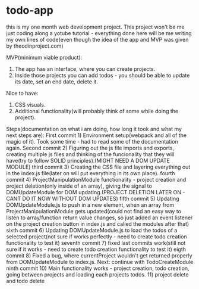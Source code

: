 # todo-app

this is my one month web development project. This project won't be me just coding along a yotube tutorial - everything done here will be me writing my own lines of code(even though the idea of the app and MVP was given by theodinproject.com)


MVP(minimum viable product):
1) The app has an interface, where you can create projects.
2) Inside those projects you can add todos - you should be able to update its date, set an end date, delete it.

Nice to have:
1) CSS visuals.
2) Additional functionality(will probably think of some while doing the project).

Steps(documentation on what i am doing, how long it took and what my next steps are):
First commit   1) Environment setup(webpack and all of the magic of it). Took some time - had to read some of the documentation again.
Second commit  2) Figuring out the js file imports and exports, creating multiple js files and thinking of the funcionality that they will have(try to follow SOLID principles).(MIGHT NEED A DOM UPDATE MODULE)
third commit   3) Creating the CSS file and layering everything out in the index.js file(later on will put everything in its own place).
fourth commit  4) ProjectManipulationModule functionality - project creation and project deletion(only inside of an array), giving the signal to DOMUpdateModule for DOM updating.(PROJECT DELETION LATER ON - CANT DO IT NOW WITHOUT DOM UPDATES)
fifth commit   5) Updating DOMUpdateModule.js to push in a new element, when an array from ProjectManipulationModule gets updated(could not find an easy way to listen to array/function return value changes, so just added an event listener on the project creation button in index.js and called the modules after that)
sixth commit   6) Updating DOMUpdateModule.js to load the todos of a selected project(not sure if works perfectly - need to create todo creation functionality to test it)
seventh commit 7) fixed last commits work(still not sure if it works - need to create todo creation functionality to test it)
eigth commit   8) Fixed a bug, where currentProject wouldn't get returned properly from DOMUpdateModule to index.js. Next: continue with TodoCreateModule
ninth commit  10) Main functionality works - project creation, todo creation, going between projects and loading each projects todos.
11) project delete and todo delete